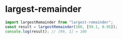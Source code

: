 # largest-remainder

```typescript
import largestRemainder from "largest-remainder";
const result = largestRemainder(100, [99.1, 0.95]);
console.log(result); // [99, 1] = 100
```
